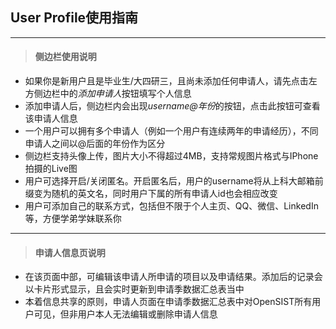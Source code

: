 ## User Profile使用指南

---

> #### 侧边栏使用说明
* 如果你是新用户且是毕业生/大四研三，且尚未添加任何申请人，请先点击左方侧边栏中的*添加申请人*按钮填写个人信息
* 添加申请人后，侧边栏内会出现*username@年份*的按钮，点击此按钮可查看该申请人信息
* 一个用户可以拥有多个申请人（例如一个用户有连续两年的申请经历），不同申请人之间以@后面的年份作为区分
* 侧边栏支持头像上传，图片大小不得超过4MB，支持常规图片格式与IPhone拍摄的Live图
* 用户可选择开启/关闭匿名。开启匿名后，用户的username将从上科大邮箱前缀变为随机的英文名，同时用户下属的所有申请人id也会相应改变
* 用户可添加自己的联系方式，包括但不限于个人主页、QQ、微信、LinkedIn等，方便学弟学妹联系你

---

> #### 申请人信息页说明
* 在该页面中部，可编辑该申请人所申请的项目以及申请结果。添加后的记录会以卡片形式显示，且会实时更新到申请季数据汇总表当中
* 本着信息共享的原则，申请人页面在申请季数据汇总表中对OpenSIST所有用户可见，但非用户本人无法编辑或删除申请人信息